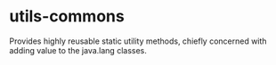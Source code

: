 # utils-commons
Provides highly reusable static utility methods, chiefly concerned with adding value to the java.lang classes.
